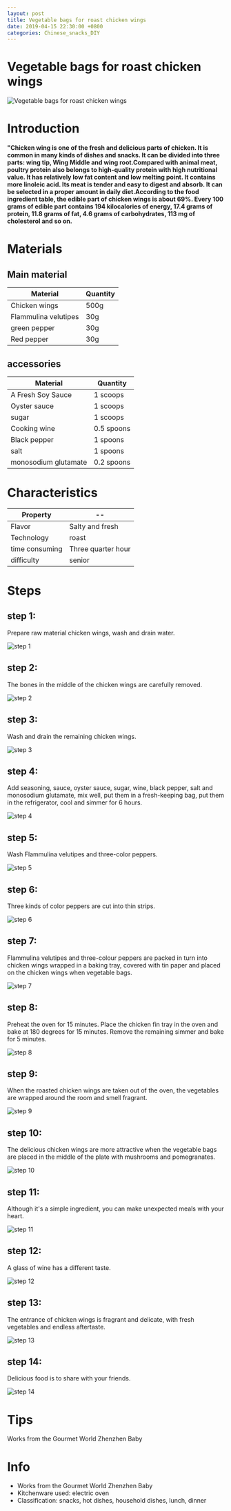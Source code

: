 ```yaml
---
layout: post
title: Vegetable bags for roast chicken wings
date: 2019-04-15 22:30:00 +0800
categories: Chinese_snacks_DIY
---
```


# Vegetable bags for roast chicken wings

![Vegetable bags for roast chicken wings]({{site.baseurl}}/img/415081/415081.jpg)

# Introduction

**"Chicken wing is one of the fresh and delicious parts of chicken. It is common in many kinds of dishes and snacks. It can be divided into three parts: wing tip, Wing Middle and wing root.Compared with animal meat, poultry protein also belongs to high-quality protein with high nutritional value. It has relatively low fat content and low melting point. It contains more linoleic acid. Its meat is tender and easy to digest and absorb. It can be selected in a proper amount in daily diet.According to the food ingredient table, the edible part of chicken wings is about 69%. Every 100 grams of edible part contains 194 kilocalories of energy, 17.4 grams of protein, 11.8 grams of fat, 4.6 grams of carbohydrates, 113 mg of cholesterol and so on.**

# Materials


## Main material

Material|Quantity
--|--
Chicken wings|500g
Flammulina velutipes|30g
green pepper|30g
Red pepper|30g

## accessories

Material|Quantity
--|--
A Fresh Soy Sauce|1 scoops
Oyster sauce|1 scoops
sugar|1 scoops
Cooking wine|0.5 spoons
Black pepper|1 spoons
salt|1 spoons
monosodium glutamate|0.2 spoons

# Characteristics

Property|--
--|--
Flavor|Salty and fresh
Technology|roast
time consuming|Three quarter hour
difficulty|senior

# Steps

## step 1:

Prepare raw material chicken wings, wash and drain water.

![step 1]({{site.baseurl}}/img/415081/1.jpg)

## step 2:

The bones in the middle of the chicken wings are carefully removed.

![step 2]({{site.baseurl}}/img/415081/2.jpg)

## step 3:

Wash and drain the remaining chicken wings.

![step 3]({{site.baseurl}}/img/415081/3.jpg)

## step 4:

Add seasoning, sauce, oyster sauce, sugar, wine, black pepper, salt and monosodium glutamate, mix well, put them in a fresh-keeping bag, put them in the refrigerator, cool and simmer for 6 hours.

![step 4]({{site.baseurl}}/img/415081/4.jpg)

## step 5:

Wash Flammulina velutipes and three-color peppers.

![step 5]({{site.baseurl}}/img/415081/5.jpg)

## step 6:

Three kinds of color peppers are cut into thin strips.

![step 6]({{site.baseurl}}/img/415081/6.jpg)

## step 7:

Flammulina velutipes and three-colour peppers are packed in turn into chicken wings wrapped in a baking tray, covered with tin paper and placed on the chicken wings when vegetable bags.

![step 7]({{site.baseurl}}/img/415081/7.jpg)

## step 8:

Preheat the oven for 15 minutes. Place the chicken fin tray in the oven and bake at 180 degrees for 15 minutes. Remove the remaining simmer and bake for 5 minutes.

![step 8]({{site.baseurl}}/img/415081/8.jpg)

## step 9:

When the roasted chicken wings are taken out of the oven, the vegetables are wrapped around the room and smell fragrant.

![step 9]({{site.baseurl}}/img/415081/9.jpg)

## step 10:

The delicious chicken wings are more attractive when the vegetable bags are placed in the middle of the plate with mushrooms and pomegranates.

![step 10]({{site.baseurl}}/img/415081/10.jpg)

## step 11:

Although it's a simple ingredient, you can make unexpected meals with your heart.

![step 11]({{site.baseurl}}/img/415081/11.jpg)

## step 12:

A glass of wine has a different taste.

![step 12]({{site.baseurl}}/img/415081/12.jpg)

## step 13:

The entrance of chicken wings is fragrant and delicate, with fresh vegetables and endless aftertaste.

![step 13]({{site.baseurl}}/img/415081/13.jpg)

## step 14:

Delicious food is to share with your friends.

![step 14]({{site.baseurl}}/img/415081/14.jpg)

# Tips

Works from the Gourmet World Zhenzhen Baby

# Info

- Works from the Gourmet World Zhenzhen Baby
- Kitchenware used: electric oven
- Classification: snacks, hot dishes, household dishes, lunch, dinner